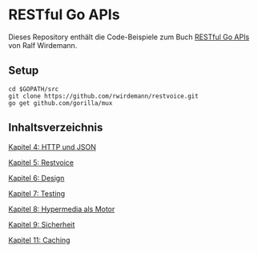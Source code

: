 # RESTful Go APIs

Dieses Repository enthält die Code-Beispiele zum Buch [RESTful Go APIs](https://www.amazon.de/RESTful-APIs-Implementierung-leichtgewichtiger-Hypermedia/dp/3446457097/ref=sr_1_1?ie=UTF8&qid=1549368669&sr=8-1&keywords=restful+go+apis) von Ralf Wirdemann.

## Setup
```
cd $GOPATH/src
git clone https://github.com/rwirdemann/restvoice.git
go get github.com/gorilla/mux
```

## Inhaltsverzeichnis

[Kapitel 4: HTTP und JSON](kapitel04/README.md)

[Kapitel 5: Restvoice](kapitel05/README.md)

[Kapitel 6: Design](kapitel06/README.md)

[Kapitel 7: Testing](kapitel07/README.md)

[Kapitel 8: Hypermedia als Motor](kapitel08/README.md)

[Kapitel 9: Sicherheit](kapitel09/README.md)

[Kapitel 11: Caching](kapitel11/README.md)